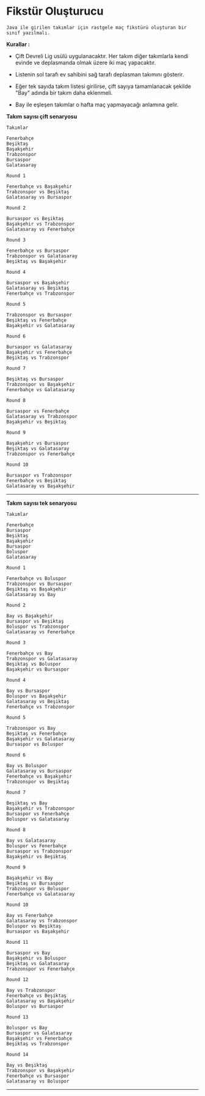 # Fikstür Oluşturucu

    Java ile girilen takımlar için rastgele maç fikstürü oluşturan bir sınıf yazılmalı.

**Kurallar :**

- Çift Devreli Lig usülü uygulanacaktır. Her takım diğer takımlarla kendi evinde ve deplasmanda olmak üzere iki maç yapacaktır.

- Listenin sol tarafı ev sahibini sağ tarafı deplasman takımını gösterir.

- Eğer tek sayıda takım listesi girilirse, çift sayıya tamamlanacak şekilde "Bay" adında bir takım daha eklenmeli. 

- Bay ile eşleşen takımlar o hafta maç yapmayacağı anlamına gelir.

**Takım sayısı çift senaryosu**

    Takımlar

    Fenerbahçe
    Beşiktaş 
    Başakşehir
    Trabzonspor
    Bursaspor
    Galatasaray 

    Round 1

    Fenerbahçe vs Başakşehir 
    Trabzonspor vs Beşiktaş
    Galatasaray vs Bursaspor 

    Round 2

    Bursaspor vs Beşiktaş
    Başakşehir vs Trabzonspor
    Galatasaray vs Fenerbahçe

    Round 3

    Fenerbahçe vs Bursaspor
    Trabzonspor vs Galatasaray
    Beşiktaş vs Başakşehir

    Round 4

    Bursaspor vs Başakşehir 
    Galatasaray vs Beşiktaş 
    Fenerbahçe vs Trabzonspor

    Round 5

    Trabzonspor vs Bursaspor 
    Beşiktaş vs Fenerbahçe
    Başakşehir vs Galatasaray

    Round 6

    Bursaspor vs Galatasaray
    Başakşehir vs Fenerbahçe
    Beşiktaş vs Trabzonspor

    Round 7

    Beşiktaş vs Bursaspor 
    Trabzonspor vs Başakşehir 
    Fenerbahçe vs Galatasaray

    Round 8

    Bursaspor vs Fenerbahçe
    Galatasaray vs Trabzonspor
    Başakşehir vs Beşiktaş

    Round 9

    Başakşehir vs Bursaspor 
    Beşiktaş vs Galatasaray
    Trabzonspor vs Fenerbahçe

    Round 10

    Bursaspor vs Trabzonspor
    Fenerbahçe vs Beşiktaş 
    Galatasaray vs Başakşehir

---

**Takım sayısı tek senaryosu**

    Takımlar

    Fenerbahçe 
    Bursaspor
    Beşiktaş 
    Başakşehir 
    Bursaspor 
    Boluspor
    Galatasaray

    Round 1
    
    Fenerbahçe vs Boluspor
    Trabzonspor vs Bursaspor 
    Beşiktaş vs Başakşehir
    Galatasaray vs Bay

    Round 2

    Bay vs Başakşehir 
    Bursaspor vs Beşiktaş 
    Boluspor vs Trabzonspor
    Galatasaray vs Fenerbahçe

    Round 3

    Fenerbahçe vs Bay 
    Trabzonspor vs Galatasaray
    Beşiktaş vs Boluspor 
    Başakşehir vs Bursaspor

    Round 4

    Bay vs Bursaspor 
    Boluspor vs Başakşehir 
    Galatasaray vs Beşiktaş 
    Fenerbahçe vs Trabzonspor

    Round 5

    Trabzonspor vs Bay 
    Beşiktaş vs Fenerbahçe
    Başakşehir vs Galatasaray
    Bursaspor vs Boluspor

    Round 6

    Bay vs Boluspor 
    Galatasaray vs Bursaspor 
    Fenerbahçe vs Başakşehir 
    Trabzonspor vs Beşiktaş

    Round 7

    Beşiktaş vs Bay 
    Başakşehir vs Trabzonspor
    Bursaspor vs Fenerbahçe
    Boluspor vs Galatasaray

    Round 8

    Bay vs Galatasaray
    Boluspor vs Fenerbahçe
    Bursaspor vs Trabzonspor
    Başakşehir vs Beşiktaş

    Round 9

    Başakşehir vs Bay 
    Beşiktaş vs Bursaspor 
    Trabzonspor vs Boluspor 
    Fenerbahçe vs Galatasaray

    Round 10

    Bay vs Fenerbahçe
    Galatasaray vs Trabzonspor
    Boluspor vs Beşiktaş 
    Bursaspor vs Başakşehir

    Round 11

    Bursaspor vs Bay 
    Başakşehir vs Boluspor 
    Beşiktaş vs Galatasaray
    Trabzonspor vs Fenerbahçe

    Round 12

    Bay vs Trabzonspor
    Fenerbahçe vs Beşiktaş 
    Galatasaray vs Başakşehir 
    Boluspor vs Bursaspor

    Round 13

    Boluspor vs Bay 
    Bursaspor vs Galatasaray
    Başakşehir vs Fenerbahçe
    Beşiktaş vs Trabzonspor

    Round 14

    Bay vs Beşiktaş 
    Trabzonspor vs Başakşehir 
    Fenerbahçe vs Bursaspor 
    Galatasaray vs Boluspor

---